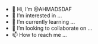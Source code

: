 - 👋 Hi, I’m @AHMADSDAF
- 👀 I’m interested in ...
- 🌱 I’m currently learning ...
- 💞️ I’m looking to collaborate on ...
- 📫 How to reach me ...

<!---
AHMADSDAF/AHMADSDAF is a ✨ special ✨ repository because its `README.md` (this file) appears on your GitHub profile.
You can click the Preview link to take a look at your changes.
--->
